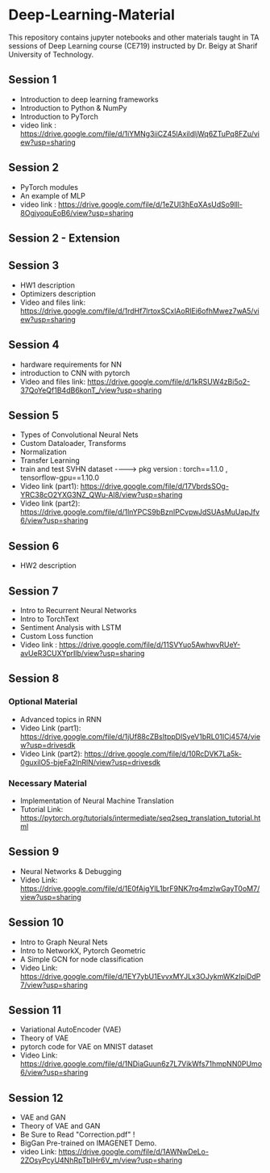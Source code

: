# Deep-Learning-Material
This repository contains jupyter notebooks and other materials taught in TA sessions of Deep Learning course (CE719) instructed by Dr. Beigy at Sharif University of Technology.

## Session 1

- Introduction to deep learning frameworks
- Introduction to Python & NumPy
- Introduction to PyTorch
- video link : https://drive.google.com/file/d/1iYMNg3iiCZ45lAxildljWq6ZTuPq8FZu/view?usp=sharing

## Session 2

- PyTorch modules
- An example of MLP
- video link : https://drive.google.com/file/d/1eZUI3hEqXAsUdSo9lll-8OgjyoquEoB6/view?usp=sharing

## Session 2 - Extension

## Session 3

- HW1 description
- Optimizers description
- Video and files link: https://drive.google.com/file/d/1rdHf7lrtoxSCxlAoRlEi6ofhMwez7wA5/view?usp=sharing

## Session 4
- hardware requirements for NN
- introduction to CNN with pytorch
- Video and files link: https://drive.google.com/file/d/1kRSUW4zBi5o2-37QoYeQf1B4dB6konT_/view?usp=sharing

## Session 5
- Types of Convolutional Neural Nets
- Custom Dataloader, Transforms
- Normalization
- Transfer Learning
- train and test  SVHN dataset ----> pkg version : torch==1.1.0 , tensorflow-gpu==1.10.0
- Video link (part1): https://drive.google.com/file/d/17VbrdsSOg-YRC38cO2YXG3NZ_QWu-Al8/view?usp=sharing
- Video link (part2): https://drive.google.com/file/d/1lnYPCS9bBznIPCvpwJdSUAsMuUapJfv6/view?usp=sharing

## Session 6
- HW2 description


## Session 7
- Intro to Recurrent Neural Networks
- Intro to TorchText
- Sentiment Analysis with LSTM
- Custom Loss function
- Video link : https://drive.google.com/file/d/11SVYuo5AwhwvRUeY-avUeR3CUXYprIlb/view?usp=sharing

## Session 8 
### Optional Material
- Advanced topics in RNN
- Video Link (part1): https://drive.google.com/file/d/1jUf88cZBsItppDlSyeV1bRL01ICj4574/view?usp=drivesdk
- Video Link (part2): https://drive.google.com/file/d/10RcDVK7La5k-0guxilO5-bjeFa2lnRlN/view?usp=drivesdk
### Necessary Material
- Implementation of Neural Machine Translation
- Tutorial Link: https://pytorch.org/tutorials/intermediate/seq2seq_translation_tutorial.html

## Session 9

- Neural Networks & Debugging
- Video Link: https://drive.google.com/file/d/1E0fAigYlL1brF9NK7rq4mzIwGayT0oM7/view?usp=sharing

## Session 10

- Intro to Graph Neural Nets
- Intro to NetworkX, Pytorch Geometric
- A Simple GCN for node classification
- Video Link: https://drive.google.com/file/d/1EY7ybU1EvvxMYJLx3OJykmWKzIpiDdP7/view?usp=sharing

## Session 11

- Variational AutoEncoder (VAE) 
- Theory of VAE
- pytorch code for VAE on MNIST dataset
- Video Link: https://drive.google.com/file/d/1NDiaGuun6z7L7VikWfs71hmpNN0PUmo6/view?usp=sharing

## Session 12

- VAE and GAN
- Theory of VAE and GAN 
- Be Sure to Read "Correction.pdf" !
- BigGan Pre-trained on IMAGENET Demo.
- video Link: https://drive.google.com/file/d/1AWNwDeLo-2ZOsyPcyU4NhRpTbIHr6V_m/view?usp=sharing

